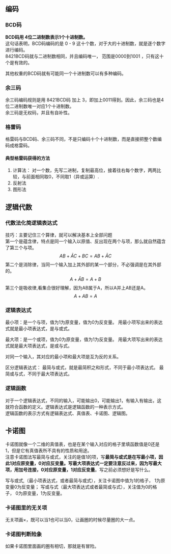 ## 编码
### BCD码
**BCD码用 4位二进制数表示1个十进制数。**  
这句话表明，BCD码编码的是 0 - 9 这十个数，对于大的十进制数，就是逐个数字进行编码。  
8421BCD码就与二进制数相同，并且编码唯一， 范围是0000到1001 ，只有这十个是有效的。 

其他权重的BCD码就有可能同一个十进制数可以有多种编码。

### 余三码
余三码编码规则是用 8421BCD码 加上 3，即加上0011得到。因此，余三码也是4位二进制数唯一对应1个十进制数。  
余三码是无权码，并且有自补性。

### 格雷码
格雷码与BCD码、余三码不同，不是只编码十个十进制数，而是直接把整个数编码成格雷码。

#### 典型格雷码获得的方法
1. 计算法： 对一个数，先写二进制，复制最高位，接着往右每个数字，两两比较，与前面相同取0，不同取1（异或运算）.
2. 反射法
3. 图形法

## 逻辑代数
### 代数法化简逻辑表达式
技巧：主要记住三个算律，就可以解决基本上全部问题    
第一个是蕴含律，特点是同一个输入以原值、反出现在两个与项，那么就自然蕴含了第三个与项。  
$$AB+\bar{A}C+BC=AB+\bar{A}C$$ 
第二个是消除律，当同一个输入加上其外部的某一个部分，不必强调是在其外部的。
$$A+\bar{A}B=A+B$$
第三个是吸收律,看集合很好理解，因为AB属于A，所以A并上AB还是A。
$$A+AB=A$$

### 逻辑表达式
最小项：是一个与项，值为1为原变量，值为0为反变量。 用最小项写出来的表达式就是最小项表达式，是与或式。

最大项：是一个或项，值为0为原变量，值为1为反变量。 用最大项写出来的表达式就是最大项表达式，是或与式。

对同一个输入，其对应的最小项和最大项是互为反的关系。

区分逻辑表达式： 最简与或式，就是最简积之和形式，不同于最小项表达式。 最简或与式，不同于最大项表达式。
### 逻辑函数
对于一个逻辑表达式，不同的输入，可能输出0，可能输出1，有输入有输出，这就符合函数的定义。逻辑表达式是逻辑函数的一种表示方式。  
逻辑函数的表示方式有逻辑表达式、真值表、卡诺图、逻辑图。

## 卡诺图
卡诺图就像一个二维的真值表，也是在某个输入对应的格子里填函数值是0还是1，但是它有真值表所不具有的性质和用途。  
注意卡诺图法写最简与或式，关注的是值1的项，写**最简与或式是在写最小项，因此1对应原变量，0对应反变量。写最大项表达式一定要注意反过来，因为写最大项，用加号连接，0对应原变量，1对应反变量**。写之前必须想好是写什么。

写与或式,（最小项表达式，或者最简与或式），关注卡诺图中值为1的格子， 1为原变量0为反变量； 写或与式（最大项表达式或者最简或与式），关注值为0的格子， 0为原变量，1为反变量。

### 卡诺图里的无关项
无关项画×，既可以当1也可以当0，让画圈的时候尽量圈的大一点。
### 卡诺图判断险象
如果卡诺图里面画的圈有相切，那就是有冒险。


